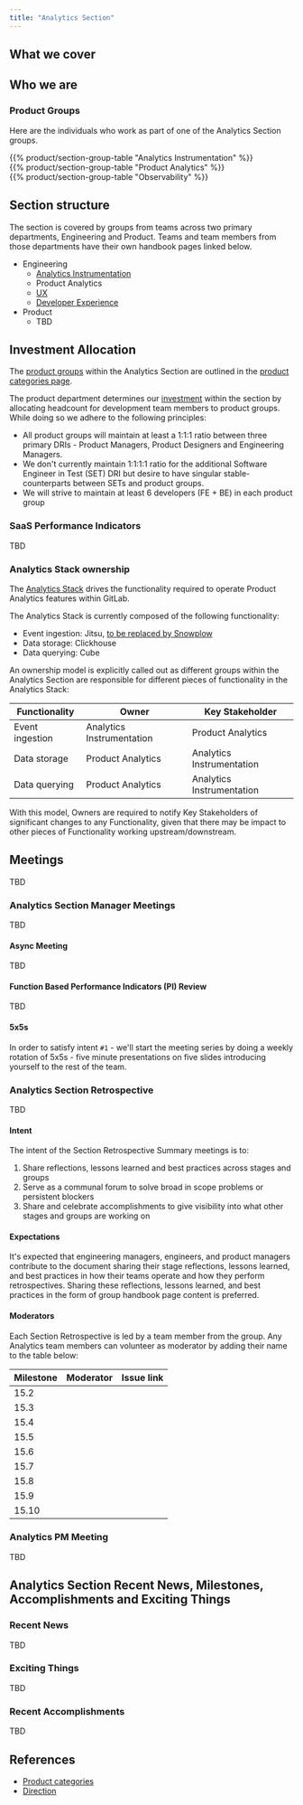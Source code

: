 ```yaml
---
title: "Analytics Section"
---
```


## What we cover

## Who we are

### Product Groups

Here are the individuals who work as part of one of the Analytics Section groups.

<div class="container">
    <div class="row">
        <div class="col">{{% product/section-group-table "Analytics Instrumentation" %}}</div>
        <div class="col">{{% product/section-group-table "Product Analytics" %}}</div>
        <div class="col">{{% product/section-group-table "Observability" %}}</div>
    </div>
</div>

## Section structure

The section is covered by groups from teams across two primary departments, Engineering and Product. Teams and team members from those departments have their own handbook pages linked below.

- Engineering
  - [Analytics Instrumentation](/handbook/engineering/data-engineering/analytics/monitor/analytics-instrumentation/)
  - Product Analytics
  - [UX](/handbook/product/ux/#team-structure)
  - [Developer Experience](/handbook/engineering/infrastructure-platforms/developer-experience/)
- Product
  - TBD

## Investment Allocation

The [product groups](/handbook/company/structure/#product-groups) within the Analytics Section are outlined in the [product categories page](/handbook/product/categories/#analytics-section).

The product department determines our [investment](https://internal.gitlab.com/handbook/product/investment/) within the section by allocating headcount for development team members to product groups. While doing so we adhere to the following principles:

- All product groups will maintain at least a 1:1:1 ratio between three primary DRIs - Product Managers, Product Designers and Engineering Managers.
- We don't currently maintain 1:1:1:1 ratio for the additional Software Engineer in Test (SET) DRI but desire to have singular stable-counterparts between SETs and product groups.
- We will strive to maintain at least 6 developers (FE + BE) in each product group

### SaaS Performance Indicators

TBD

### Analytics Stack ownership

The [Analytics Stack](https://gitlab.com/groups/gitlab-org/-/epics/8562) drives the functionality required to operate Product Analytics features within GitLab.

The Analytics Stack is currently composed of the following functionality:

- Event ingestion: Jitsu, [to be replaced by Snowplow](https://gitlab.com/groups/gitlab-org/-/epics/9865)
- Data storage: Clickhouse
- Data querying: Cube

An ownership model is explicitly called out as different groups within the Analytics Section are responsible for different pieces of functionality in the Analytics Stack:

| Functionality | Owner | Key Stakeholder |
|---|---|---|
| Event ingestion | Analytics Instrumentation | Product Analytics |
| Data storage | Product Analytics | Analytics Instrumentation |
| Data querying | Product Analytics | Analytics Instrumentation |

With this model, Owners are required to notify Key Stakeholders of significant changes to any Functionality, given that there may be impact to other pieces of Functionality working upstream/downstream.

## Meetings

TBD

### Analytics Section Manager Meetings

TBD

#### Async Meeting

TBD

#### Function Based Performance Indicators (PI) Review

TBD

#### 5x5s

In order to satisfy intent `#1` - we'll start the meeting series by doing a weekly rotation of 5x5s - five minute presentations on five slides introducing yourself to the rest of the team.

### Analytics Section Retrospective

TBD

#### Intent

The intent of the Section Retrospective Summary meetings is to:

1. Share reflections, lessons learned and best practices across stages and groups
1. Serve as a communal forum to solve broad in scope problems or persistent blockers
1. Share and celebrate accomplishments to give visibility into what other stages and groups are working on

#### Expectations

It's expected that engineering managers, engineers, and product managers contribute to the document sharing their stage reflections, lessons learned, and best practices in how their teams operate and how they perform retrospectives. Sharing these reflections, lessons learned, and best practices in the form of group handbook page content is preferred.

#### Moderators

Each Section Retrospective is led by a team member from the group. Any Analytics team members can volunteer as moderator by adding their name to the table below:

| Milestone | Moderator | Issue link |
| --------- | --------- | ---------- |
| 15.2  |  |  |
| 15.3  |  |  |
| 15.4  |  |  |
| 15.5  |  |  |
| 15.6  |  |  |
| 15.7  |  |  |
| 15.8  |  |  |
| 15.9  |  |  |
| 15.10  |  |  |

### Analytics PM Meeting

TBD

## Analytics Section Recent News, Milestones, Accomplishments and Exciting Things

### Recent News

TBD

### Exciting Things

TBD

### Recent Accomplishments

TBD

## References

- [Product categories](/handbook/product/categories/#analytics-section)
- [Direction](https://about.gitlab.com/direction/monitor/)

